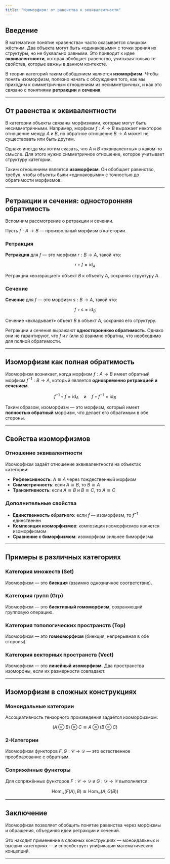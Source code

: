```yaml
---
title: "Изоморфизм: от равенства к эквивалентности"
---
```

## Введение

В математике понятие «равенства» часто оказывается слишком жёстким. Два объекта могут быть «одинаковыми» с точки зрения их структуры, но не буквально равными. Это приводит к идее **эквивалентности**, которая обобщает равенство, учитывая только те свойства, которые важны в данном контексте.

В теории категорий таким обобщением является **изоморфизм**. Чтобы понять изоморфизм, полезно начать с обсуждения того, как мы приходим к симметричным отношениям из несимметричных, и как это связано с понятиями **ретракции** и **сечения**.

---

## От равенства к эквивалентности

В категории объекты связаны морфизмами, которые могут быть несимметричными. Например, морфизм $f: A \to B$ выражает некоторое отношение между $A$ и $B$, но обратное отношение $B \to A$ может не существовать или быть другим.

Однако иногда мы хотим сказать, что $A$ и $B$ «эквивалентны» в каком-то смысле. Для этого нужно симметричное отношение, которое учитывает структуру категории.

Таким отношением является **изоморфизм**. Он обобщает равенство, требуя, чтобы объекты были «одинаковыми» с точностью до обратимости морфизмов.

---

## Ретракции и сечения: односторонняя обратимость 

Вспомним рассмотрение о ретракции и сечении.

Пусть $f: A \to B$ — произвольный морфизм в категории.

### Ретракция

**Ретракция** для $f$ — это морфизм $r: B \to A$, такой что:

$$
r \circ f = \text{id}_A
$$

Ретракция «возвращает» объект $B$ к объекту $A$, сохраняя структуру $A$.

### Сечение

**Сечение** для $f$ — это морфизм $s: B \to A$, такой что:

$$
f \circ s = \text{id}_B
$$

Сечение «вкладывает» объект $B$ в объект $A$, сохраняя его структуру.

Ретракции и сечения выражают **одностороннюю обратимость**. Однако они не гарантируют, что $f$ и $r$ (или $s$) взаимно обратны, что необходимо для полной обратимости.

---

## Изоморфизм как полная обратимость

Изоморфизм возникает, когда морфизм $f: A \to B$ имеет обратный морфизм $f^{-1}: B \to A$, который является **одновременно ретракцией и сечением**.

$$
f^{-1} \circ f = \text{id}_A \quad \text{и} \quad f \circ f^{-1} = \text{id}_B
$$

Таким образом, изоморфизм — это морфизм, который имеет **полностью обратный** морфизм, что делает его обратимым в обе стороны.

---

## Свойства изоморфизмов

### Отношение эквивалентности

Изоморфизм задаёт отношение эквивалентности на объектах категории:

*   **Рефлексивность**: $A \cong A$ через тождественный морфизм
*   **Симметричность**: если $A \cong B$, то $B \cong A$
*   **Транзитивность**: если $A \cong B$ и $B \cong C$, то $A \cong C$

### Дополнительные свойства

*   **Единственность обратного**: если $f$ — изоморфизм, то $f^{-1}$ единственен
*   **Композиция изоморфизмов**: композиция изоморфизмов является изоморфизмом
*   **Сравнение с биморфизмом**: изоморфизм сильнее биморфизма

---

## Примеры в различных категориях

### Категория множеств (Set)

Изоморфизм — это **биекция** (взаимно однозначное соответствие).

### Категория групп (Grp)

Изоморфизм — это **биективный гомоморфизм**, сохраняющий групповую операцию.

### Категория топологических пространств (Top)

Изоморфизм — это **гомеоморфизм** (биекция, непрерывная в обе стороны).

### Категория векторных пространств (Vect)

Изоморфизм — это **линейный изоморфизм**. Два пространства изоморфны, если их размерности совпадают.

---

## Изоморфизм в сложных конструкциях

### Моноидальные категории

Ассоциативность тензорного произведения задаётся изоморфизмом:

$$
(A \otimes B) \otimes C \cong A \otimes (B \otimes C)
$$

### 2-Категории

Изоморфизм функторов $F, G: \mathcal{C} \to \mathcal{D}$ — это естественное преобразование с обратным.

### Сопряжённые функторы

Для сопряжённых функторов $F: \mathcal{C} \to \mathcal{D}$ и $G: \mathcal{D} \to \mathcal{C}$ выполняется:

$$
\text{Hom}_{\mathcal{D}}(F(A), B) \cong \text{Hom}_{\mathcal{C}}(A, G(B))
$$

---

## Заключение

Изоморфизм позволяет обобщить понятие равенства через морфизмы и обращения, объединяя идеи ретракции и сечений.

Это находит применение в сложных конструкциях — моноидальных и высших категориях — и способствует унификации математических концепций.

---